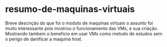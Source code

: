 # resumo-de-maquinas-virtuais
Breve descrição do que foi o modulo de maquinas virtuais
o assunto foi muito interessante pois mostrou o funcionamento das VMs, e sua criação. Mostrando tambem o beneficio em usar VMs como metodo de estudos sem o perigo de danificar a maquina host.
